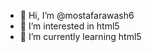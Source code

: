 - 👋 Hi, I’m @mostafarawash6
- 👀 I’m interested in html5
- 🌱 I’m currently learning html5

<!---
mostafarawash6/mostafarawash6 is a ✨ special ✨ repository because its `README.md` (this file) appears on your GitHub profile.
You can click the Preview link to take a look at your changes.
--->
